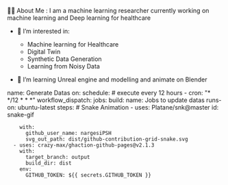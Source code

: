 
👩‍💻 About Me :
I am a machine learning researcher currently working on machine learning and Deep learning for healthcare
- 🔭 I’m interested in: 
  *  Machine learning for Healthcare
  *   Digital Twin
  *  Synthetic Data Generation
  *  Learning from Noisy Data 
              
- 🌱 I’m learning Unreal engine and modelling and animate on Blender

name: Generate Datas
on:
  schedule: # execute every 12 hours
    - cron: "* */12 * * *"
  workflow_dispatch:
jobs:
  build:
    name: Jobs to update datas
    runs-on: ubuntu-latest
    steps:
      # Snake Animation
      - uses: Platane/snk@master
        id: snake-gif
  
        with:
          github_user_name: nargesiPSH
          svg_out_path: dist/github-contribution-grid-snake.svg
      - uses: crazy-max/ghaction-github-pages@v2.1.3
        with:
          target_branch: output
          build_dir: dist
        env:
          GITHUB_TOKEN: ${{ secrets.GITHUB_TOKEN }}

